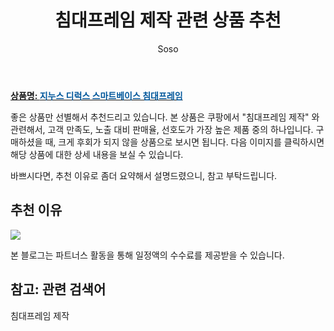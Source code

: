 ﻿---
layout: post
title:  "침대프레임 제작 관련 상품 추천"
author: Soso
categories: [ 가구/인테리어 ]
tags: [침대프레임 제작]
image: https://ads-partners.coupang.com/image1/xlPVVhRNJbEw_ISUxnj6YdxeW4oJ3Jb41o7iXNNcl8b7pVJ34GqFziqmbvjibMZgJtjk09tZkLkYWS1kpEpB5IZ8sdzGRQxDj6vuQRubVh4c6V7Zwe0mIlJh8tOWA32jOu2hAeuEDKOBDKRc6z8pnB6DEDdbTVtdr9Di24MpnufWx4_4iKBxqj1VoMrv16yKzoyUvIVwgiEuxxdFGF2OtkJuglmKJOJeNafzv5zAmwnJbx7SXz_iOnuHbK60UXVYGl4gW8_gQ322grvL-N_0kw4= 
description: "쿠팡에서 침대프레임 제작 관련 상품으로 가장 고객 선호도가 높은 제품 중 하나입니다."
---

<a href="https://link.coupang.com/re/AFFSDP?lptag=AF5673682&pageKey=5232886821&itemId=2053878889&vendorItemId=70053178137&traceid=V0-153-1faad950f61b9a26&requestid=20231102082337305107376709&token=31850C%7CMIXED"><b>상품명: <font color='#01579B'>지누스 디럭스 스마트베이스 침대프레임</font></b></a>

좋은 상품만 선별해서 추천드리고 있습니다.
본 상품은 쿠팡에서 "침대프레임 제작" 와 관련해서, 고객 만족도, 노출 대비 판매율, 선호도가 가장 높은 제품 중의 하나입니다.
구매하셨을 때, 크게 후회가 되지 않을 상품으로 보시면 됩니다. 
다음 이미지를 클릭하시면 해당 상품에 대한 상세 내용을 보실 수 있습니다.

바쁘시다면, 추천 이유로 좀더 요약해서 설명드렸으니, 참고 부탁드립니다.

## 추천 이유 

<a href="https://link.coupang.com/re/AFFSDP?lptag=AF5673682&pageKey=5232886821&itemId=2053878889&vendorItemId=70053178137&traceid=V0-153-1faad950f61b9a26&requestid=20231102082337305107376709&token=31850C%7CMIXED"><img src="https://thumbnail10.coupangcdn.com/thumbnails/remote/q89/image/retail/images/2115399456063023-17bf111f-39da-4f4f-9cbb-dfc18c701f08.jpg"></a> 

본 블로그는 파트너스 활동을 통해 일정액의 수수료를 제공받을 수 있습니다.

## 참고: 관련 검색어    
침대프레임 제작